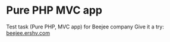 # Pure PHP MVC app
Test task (Pure PHP, MVC app) for Beejee company
Give it a try: [beejee.ershv.com](https://beejee.ershv.com)
